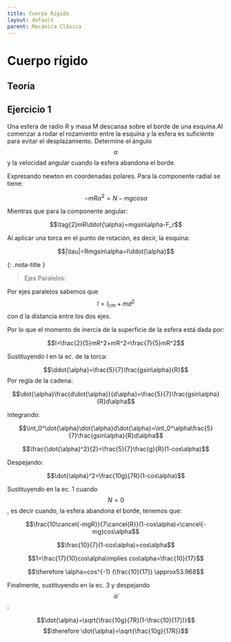 ```yaml
---
title: Cuerpo Rígido
layout: default
parent: Mecánica Clásica
---
```

# Cuerpo rígido

## Teoría

## Ejercicio 1

Una esfera de radio R y masa M descansa sobre el borde de una esquina.Al comenzar a rodar el rozamiento entre la esquina y la esfera es suficiente para evitar el desplazamiento. Determine el ángulo $$\alpha$$ y la velocidad angular cuando la esfera abandona el borde.

Expresando newton en coordenadas polares. Para la componente radial se tiene:

$$\tag{1}-mR\dot{\alpha}^2=N-mgcos\alpha$$ 

Mientras que para la componente angular:

$$\tag{2}mR\ddot{\alpha}=mgsin\alpha-F_r$$

Al aplicar una torca en el punto de rotación, es decir, la esquina:

$$|\tau|=Rmgsin\alpha=I\ddot{\alpha}$$ 

{: .nota-title }
> Ejes Paralelos:
>
>
Por ejes paralelos sabemos que $$I=I_{cm}+md^2$$ con d la distancia entre los dos ejes. 

Por lo que el momento de inercia de la superficie de la esfera está dada por:

$$I=\frac{2}{5}mR^2+mR^2=\frac{7}{5}mR^2$$

Sustituyendo I en la ec. de la torca:

$$\ddot{\alpha}=\frac{5}{7}\frac{gsin\alpha}{R}$$
Por regla de la cadena:

$$\dot{\alpha}\frac{d\dot{\alpha}}{d\alpha}=\frac{5}{7}\frac{gsin\alpha}{R}d\alpha$$

Integrando:

$$\int_0^\dot{\alpha}\dot{\alpha}d\dot{\alpha}=\int_0^\alpha\frac{5}{7}\frac{gsin\alpha}{R}d\alpha$$

$$\frac{\dot{\alpha}^2}{2}=\frac{5}{7}\frac{g}{R}(1-cos\alpha)$$

Despejando:

$$\dot{\alpha}^2=\frac{10g}{7R}(1-cos\alpha)$$

Sustituyendo en la ec. 1 cuando $$N=0$$, es decir cuando, la esfera abandona el borde, tenemos que:

$$\frac{10\cancel{-mgR}}{7\cancel{R}}(1-cos\alpha)=\cancel{-mg}cos\alpha$$ 

$$\frac{10}{7}(1-cos\alpha)=cos\alpha$$

$$1=\frac{17}{10}cos\alpha\implies cos\alpha=\frac{10}{17}$$

$$\therefore \alpha=cos^{-1} (\frac{10}{17}) \approx53.968$$

Finalmente, sustituyendo en la ec. 3 y despejando $$\dot{\alpha}$$:

$$\dot{\alpha}=\sqrt{\frac{10g}{7R}(1-\frac{10}{17})}$$
$$\therefore \dot{\alpha}=\sqrt{\frac{10g}{17R}}$$
